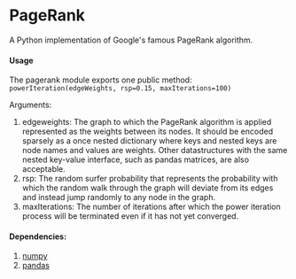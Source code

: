 # PageRank
A Python implementation of Google's famous PageRank algorithm.

#### Usage

The pagerank module exports one public method:
  `powerIteration(edgeWeights, rsp=0.15, maxIterations=100)`
  
Arguments:

1.  edgeweights: The graph to which the PageRank algorithm is applied represented as the weights between its nodes. It should be encoded sparsely as a once nested dictionary where keys and nested keys are node names and values are weights. Other datastructures with the same nested key-value interface, such as pandas matrices, are also acceptable. 
2.  rsp: The random surfer probability that represents the probability with which the random walk through the graph will deviate from its edges and instead jump randomly to any node in the graph. 
3.  maxIterations: The number of iterations after which the power iteration process will be terminated even if it has not yet converged.


#### Dependencies: 
1.  [numpy](http://www.numpy.org/) 
2.  [pandas](http://pandas.pydata.org/)
